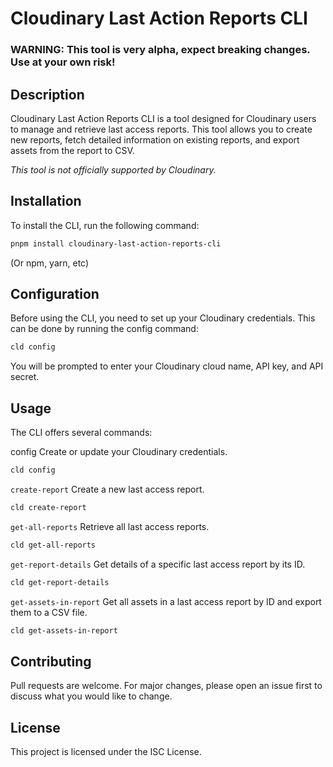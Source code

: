 # Cloudinary Last Action Reports CLI

### **WARNING:** This tool is very alpha, expect breaking changes. Use at your own risk!

## Description

Cloudinary Last Action Reports CLI is a tool designed for Cloudinary users to manage and retrieve last access reports. This tool allows you to create new reports, fetch detailed information on existing reports, and export assets from the report to CSV.

_This tool is not officially supported by Cloudinary._

## Installation

To install the CLI, run the following command:

```bash
pnpm install cloudinary-last-action-reports-cli
```

(Or npm, yarn, etc)

## Configuration

Before using the CLI, you need to set up your Cloudinary credentials. This can be done by running the config command:

```bash
cld config
```

You will be prompted to enter your Cloudinary cloud name, API key, and API secret.

## Usage

The CLI offers several commands:

config
Create or update your Cloudinary credentials.

```bash
cld config
```

`create-report`
Create a new last access report.

```bash
cld create-report
```

`get-all-reports`
Retrieve all last access reports.

```bash
cld get-all-reports
```

`get-report-details`
Get details of a specific last access report by its ID.

```bash
cld get-report-details
```

`get-assets-in-report`
Get all assets in a last access report by ID and export them to a CSV file.

```bash
cld get-assets-in-report
```

## Contributing

Pull requests are welcome. For major changes, please open an issue first to discuss what you would like to change.

## License

This project is licensed under the ISC License.
